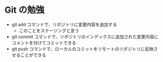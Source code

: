 # Git の勉強

- git add コマンドで、リポジトリに変更内容を追加する
  - このことをステージングと言う
- git commit コマンドで、リポジトリのインデックスに追加された変更内容にコメントを付けてコミットできる
- git push コマンドで、ローカルのコミットをリモートのリポジトリに反映させることができる
